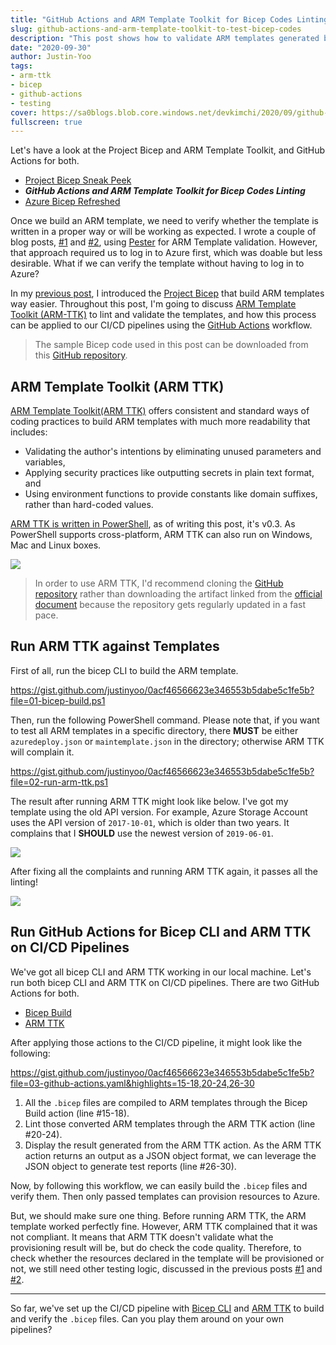 ```yaml
---
title: "GitHub Actions and ARM Template Toolkit for Bicep Codes Linting"
slug: github-actions-and-arm-template-toolkit-to-test-bicep-codes
description: "This post shows how to validate ARM templates generated by Bicep locally and integrate with GitHub Actions workflow."
date: "2020-09-30"
author: Justin-Yoo
tags:
- arm-ttk
- bicep
- github-actions
- testing
cover: https://sa0blogs.blob.core.windows.net/devkimchi/2020/09/github-actions-and-arm-template-toolkit-to-test-bicep-codes-00.png
fullscreen: true
---
```


Let's have a look at the Project Bicep and ARM Template Toolkit, and GitHub Actions for both.

* [Project Bicep Sneak Peek][post 1]
* ***GitHub Actions and ARM Template Toolkit for Bicep Codes Linting***
* [Azure Bicep Refreshed][post 3]

Once we build an ARM template, we need to verify whether the template is written in a proper way or will be working as expected. I wrote a couple of blog posts, [#1][post pester 1] and [#2][post pester 2], using [Pester][pester] for ARM Template validation. However, that approach required us to log in to Azure first, which was doable but less desirable. What if we can verify the template without having to log in to Azure?

In my [previous post][post 1], I introduced the [Project Bicep][gh bicep] that build ARM templates way easier. Throughout this post, I'm going to discuss [ARM Template Toolkit (ARM-TTK)][az arm ttk] to lint and validate the templates, and how this process can be applied to our CI/CD pipelines using the [GitHub Actions][gh actions] workflow.

> The sample Bicep code used in this post can be downloaded from this [GitHub repository][gh sample].


## ARM Template Toolkit (ARM TTK) ##

[ARM Template Toolkit(ARM TTK)][az arm ttk] offers consistent and standard ways of coding practices to build ARM templates with much more readability that includes:

* Validating the author's intentions by eliminating unused parameters and variables,
* Applying security practices like outputting secrets in plain text format, and
* Using environment functions to provide constants like domain suffixes, rather than hard-coded values.

[ARM TTK is written in PowerShell][gh arm ttk], as of writing this post, it's v0.3. As PowerShell supports cross-platform, ARM TTK can also run on Windows, Mac and Linux boxes.

![][image-01]

> In order to use ARM TTK, I'd recommend cloning the [GitHub repository][gh arm ttk] rather than downloading the artifact linked from the [official document][az arm ttk] because the repository gets regularly updated in a fast pace.


## Run ARM TTK against Templates ##

First of all, run the bicep CLI to build the ARM template.

https://gist.github.com/justinyoo/0acf46566623e346553b5dabe5c1fe5b?file=01-bicep-build.ps1

Then, run the following PowerShell command. Please note that, if you want to test all ARM templates in a specific directory, there **MUST** be either `azuredeploy.json` or `maintemplate.json` in the directory; otherwise ARM TTK will complain it.

https://gist.github.com/justinyoo/0acf46566623e346553b5dabe5c1fe5b?file=02-run-arm-ttk.ps1

The result after running ARM TTK might look like below. I've got my template using the old API version. For example, Azure Storage Account uses the API version of `2017-10-01`, which is older than two years. It complains that I **SHOULD** use the newest version of `2019-06-01`.

![][image-02]

After fixing all the complaints and running ARM TTK again, it passes all the linting!

![][image-03]


## Run GitHub Actions for Bicep CLI and ARM TTK on CI/CD Pipelines ##

We've got all bicep CLI and ARM TTK working in our local machine. Let's run both bicep CLI and ARM TTK on CI/CD pipelines. There are two GitHub Actions for both.

* [Bicep Build][gh actions bicep]
* [ARM TTK][gh actions arm ttk]

After applying those actions to the CI/CD pipeline, it might look like the following:

https://gist.github.com/justinyoo/0acf46566623e346553b5dabe5c1fe5b?file=03-github-actions.yaml&highlights=15-18,20-24,26-30

1. All the `.bicep` files are compiled to ARM templates through the Bicep Build action (line #15-18).
2. Lint those converted ARM templates through the ARM TTK action (line #20-24).
3. Display the result generated from the ARM TTK action. As the ARM TTK action returns an output as a JSON object format, we can leverage the JSON object to generate test reports (line #26-30).

Now, by following this workflow, we can easily build the `.bicep` files and verify them. Then only passed templates can provision resources to Azure.

But, we should make sure one thing. Before running ARM TTK, the ARM template worked perfectly fine. However, ARM TTK complained that it was not compliant. It means that ARM TTK doesn't validate what the provisioning result will be, but do check the code quality. Therefore, to check whether the resources declared in the template will be provisioned or not, we still need other testing logic, discussed in the previous posts [#1][post pester 1] and [#2][post pester 2].

---

So far, we've set up the CI/CD pipeline with [Bicep CLI][gh actions bicep] and [ARM TTK][gh actions arm ttk] to build and verify the `.bicep` files. Can you play them around on your own pipelines?


[image-01]: https://sa0blogs.blob.core.windows.net/devkimchi/2020/09/github-actions-and-arm-template-toolkit-to-test-bicep-codes-01.png
[image-02]: https://sa0blogs.blob.core.windows.net/devkimchi/2020/09/github-actions-and-arm-template-toolkit-to-test-bicep-codes-02.png
[image-03]: https://sa0blogs.blob.core.windows.net/devkimchi/2020/09/github-actions-and-arm-template-toolkit-to-test-bicep-codes-03.png

[post 1]: /2020/09/09/bicep-sneak-peek/
[post 3]: /2021/04/21/bicep-refreshed/
[post pester 1]: /2018/01/22/testing-arm-templates-with-pester/
[post pester 2]: /2018/07/12/testing-arm-templates-with-pester-2/

[gh sample]: https://github.com/devkimchi/LiveStream-VM-Setup-Sample/blob/main/bicep/azuredeploy.bicep
[gh bicep]: https://github.com/Azure/bicep
[gh arm ttk]: https://github.com/Azure/arm-ttk
[gh actions]: https://github.com/features/actions
[gh actions bicep]: https://github.com/marketplace/actions/bicep-build
[gh actions arm ttk]: https://github.com/marketplace/actions/arm-template-toolkit-arm-ttk

[pester]: https://github.com/pester/Pester

[az arm ttk]: https://docs.microsoft.com/azure/azure-resource-manager/templates/test-toolkit?WT.mc_id=devkimchicom-blog-juyoo
[az arm template]: https://docs.microsoft.com/azure/azure-resource-manager/templates/overview?WT.mc_id=devkimchicom-blog-juyoo
[az arm template manual]: https://github.com/devkimchi/LiveStream-VM-Setup-Sample/blob/main/azuredeploy.json
[az arm template bicep]: https://github.com/devkimchi/LiveStream-VM-Setup-Sample/blob/main/bicep/azuredeploy.json
[az arm function providers]: https://docs.microsoft.com/azure/azure-resource-manager/templates/template-functions-resource?WT.mc_id=devkimchicom-blog-juyoo#providers
[az arm validation providers]: https://docs.microsoft.com/azure/azure-resource-manager/templates/test-cases?WT.mc_id=devkimchicom-blog-juyoo#use-hardcoded-api-version

[az bicep install]: https://github.com/Azure/bicep/blob/master/docs/installing.md
